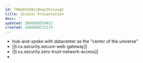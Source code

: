 ```yaml
---
id: f90ebh1b0sj0eqz5hcxxugt
title: Zscaler Presentation
desc: ''
updated: 1666898554012
created: 1666898172174
---
```


- hub-and-spoke with datacenter as the "center of the universe"
- [[t.cs.security.secure-web-gateway]]
- [[t.cs.security.zero-trust-network-access]]
- 
